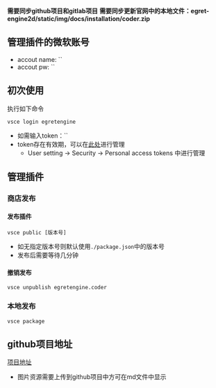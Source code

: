 **需要同步github项目和gitlab项目**
**需要同步更新官网中的本地文件：egret-engine2d/static/img/docs/installation/coder.zip**

## 管理插件的微软账号
* accout name: ``
* accout pw: ``

## 初次使用
执行如下命令

```shell
vsce login egretengine
```

* 如需输入token：``
* token存在有效期，可以在[此处](https://dev.azure.com)进行管理
  * User setting -> Security -> Personal access tokens 中进行管理

## 管理插件
### 商店发布
#### 发布插件
```shell
vsce public [版本号]
```

* 如无指定版本号则默认使用`./package.json`中的版本号
* 发布后需要等待几分钟

#### 撤销发布

```shell
vsce unpublish egretengine.coder
```

### 本地发布

```shell
vsce package
```

## github项目地址
[项目地址](https://github.com/Zhang-JiaYi-egret/egret-coder)

* 图片资源需要上传到github项目中方可在md文件中显示